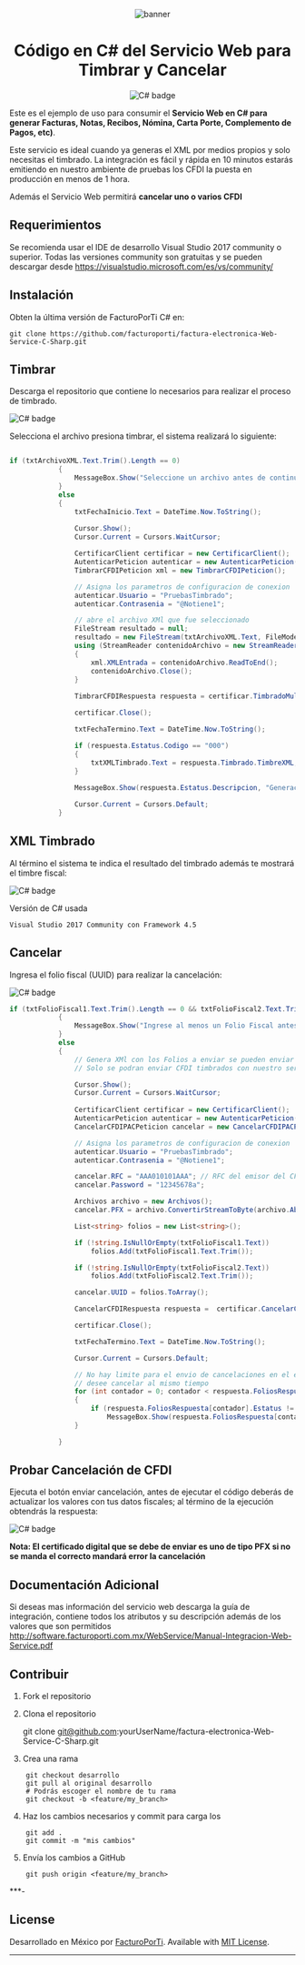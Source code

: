 <div align="center">

![banner](img/GitHub.png)

# Código en C# del Servicio Web  para Timbrar y Cancelar

![C# badge](img/subtitulo-badge.png)

</div>

Este es el ejemplo de uso para consumir el **Servicio Web en C#  para generar Facturas, Notas, Recibos, Nómina, Carta Porte, Complemento de Pagos, etc)**.

Este servicio es ideal cuando ya generas el XML por medios propios y solo necesitas el timbrado. La integración es fácil y rápida en 10 minutos estarás emitiendo en nuestro ambiente de pruebas los CFDI la puesta en producción en menos de 1 hora.

Además el Servicio Web permitirá **cancelar uno o varios CFDI**

## Requerimientos

Se recomienda usar el IDE de desarrollo Visual Studio 2017 community o superior. Todas las versiones community son gratuitas y se pueden descargar desde https://visualstudio.microsoft.com/es/vs/community/

## Instalación

Obten la última versión de FacturoPorTi C# en:

    git clone https://github.com/facturoporti/factura-electronica-Web-Service-C-Sharp.git


## Timbrar

Descarga el repositorio que contiene lo necesarios para realizar el proceso de timbrado. 

![C# badge](img/Timbrado.png)

Selecciona el archivo presiona timbrar, el sistema realizará lo siguiente: 

```csharp

if (txtArchivoXML.Text.Trim().Length == 0)
            {
                MessageBox.Show("Seleccione un archivo antes de continuar.", "Error al Timbrar Documento");
            }
            else
            {
                txtFechaInicio.Text = DateTime.Now.ToString();
                
                Cursor.Show();
                Cursor.Current = Cursors.WaitCursor;

                CertificarClient certificar = new CertificarClient();                
                AutenticarPeticion autenticar = new AutenticarPeticion();
                TimbrarCFDIPeticion xml = new TimbrarCFDIPeticion();

                // Asigna los parametros de configuracion de conexion 
                autenticar.Usuario = "PruebasTimbrado";
                autenticar.Contrasenia = "@Notiene1";

                // abre el archivo XMl que fue seleccionado
                FileStream resultado = null;
                resultado = new FileStream(txtArchivoXML.Text, FileMode.Open, FileAccess.Read, FileShare.Read);
                using (StreamReader contenidoArchivo = new StreamReader(resultado))
                {
                    xml.XMLEntrada = contenidoArchivo.ReadToEnd();
                    contenidoArchivo.Close();
                }
                
                TimbrarCFDIRespuesta respuesta = certificar.TimbradoMultiEmpresas(autenticar, xml); 

                certificar.Close();

                txtFechaTermino.Text = DateTime.Now.ToString();

                if (respuesta.Estatus.Codigo == "000")
                {
                    txtXMLTimbrado.Text = respuesta.Timbrado.TimbreXML;
                }
                
                MessageBox.Show(respuesta.Estatus.Descripcion, "Generación CFDI");

                Cursor.Current = Cursors.Default;
            }
```

## XML Timbrado

Al término el sistema te indica el resultado del timbrado además te mostrará el timbre fiscal:

![C# badge](img/timbrado-timbre.PNG)


Versión de C# usada

```
Visual Studio 2017 Community con Framework 4.5 
```


## Cancelar

Ingresa el folio fiscal (UUID) para realizar la cancelación: 

![C# badge](img/Cancelacion.png)

```csharp
if (txtFolioFiscal1.Text.Trim().Length == 0 && txtFolioFiscal2.Text.Trim().Length == 0)
            {
                MessageBox.Show("Ingrese al menos un Folio Fiscal antes de continuar.", "Error al cancelar el CFDI");
            }
            else
            {
                // Genera XMl con los Folios a enviar se pueden enviar uno o mas CFDI para cancelacion 
                // Solo se podran enviar CFDI timbrados con nuestro servicio no hay el limite de CFDI que se puean cancelar

                Cursor.Show();
                Cursor.Current = Cursors.WaitCursor;
              
                CertificarClient certificar = new CertificarClient();
                AutenticarPeticion autenticar = new AutenticarPeticion();
                CancelarCFDIPACPeticion cancelar = new CancelarCFDIPACPeticion();

                // Asigna los parametros de configuracion de conexion 
                autenticar.Usuario = "PruebasTimbrado";
                autenticar.Contrasenia = "@Notiene1";

                cancelar.RFC = "AAA010101AAA"; // RFC del emisor del CFDI;
                cancelar.Password = "12345678a";

                Archivos archivo = new Archivos();                
                cancelar.PFX = archivo.ConvertirStreamToByte(archivo.Abrir(ObtieneDirectorioAplicacion() + @"\Certificado\AAA010101AAA.pfx"));  //"Se debe de enviar el certificado en formato PFX para realizar la cancelacion";

                List<string> folios = new List<string>();

                if (!string.IsNullOrEmpty(txtFolioFiscal1.Text))
                    folios.Add(txtFolioFiscal1.Text.Trim());

                if (!string.IsNullOrEmpty(txtFolioFiscal2.Text))
                    folios.Add(txtFolioFiscal2.Text.Trim());

                cancelar.UUID = folios.ToArray(); 

                CancelarCFDIRespuesta respuesta =  certificar.CancelarCFDICualquierPAC(autenticar, cancelar);

                certificar.Close();

                txtFechaTermino.Text = DateTime.Now.ToString();

                Cursor.Current = Cursors.Default;

                // No hay limite para el envio de cancelaciones en el ejemplo solo en envian 3 pero pueden ser todos los que el usuario 
                // desee cancelar al mismo tiempo
                for (int contador = 0; contador < respuesta.FoliosRespuesta.Length; contador++)
			    {
                    if (respuesta.FoliosRespuesta[contador].Estatus != null)
                        MessageBox.Show(respuesta.FoliosRespuesta[contador].Estatus.Descripcion, "Generación CFDI");
			    }

            }
```

## Probar Cancelación de CFDI

Ejecuta el botón enviar cancelación, antes de ejecutar el código deberás de actualizar los valores con tus datos fiscales; al término de la ejecución obtendrás la respuesta: 

![C# badge](img/Cancelar-CFDI.PNG)

**Nota: El certificado digital que se debe de enviar es uno de tipo PFX si no se manda el correcto mandará error la cancelación**

## Documentación Adicional

Si deseas mas información del servicio web descarga la guía de integración,   contiene todos los atributos y su descripción además de los valores que son permitidos http://software.facturoporti.com.mx/WebService/Manual-Integracion-Web-Service.pdf



## Contribuir

1. Fork el repositorio 

2. Clona el repositorio

    git clone git@github.com:yourUserName/factura-electronica-Web-Service-C-Sharp.git


3. Crea una rama 
```
    git checkout desarrollo
    git pull al original desarrollo
    # Podrás escoger el nombre de tu rama
    git checkout -b <feature/my_branch>
```
4. Haz los cambios necesarios y commit para carga los
```
    git add .
    git commit -m "mis cambios"
```
5. Envía los cambios a GitHub
```
    git push origin <feature/my_branch>
```

***-

## License

Desarrollado en México por [FacturoPorTi](https://www.FacturoPorTi.com). Available with [MIT License](LICENSE).
****


